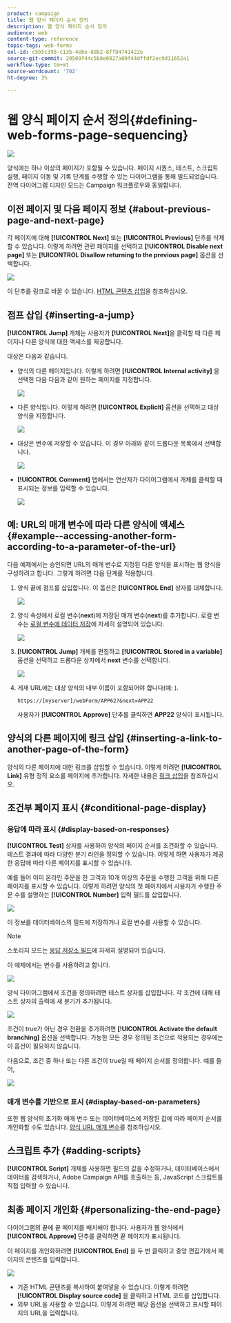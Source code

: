 ```yaml
---
product: campaign
title: 웹 양식 페이지 순서 정의
description: 웹 양식 페이지 순서 정의
audience: web
content-type: reference
topic-tags: web-forms
exl-id: c5b5c398-c13b-4ebe-88b2-8ff84741422e
source-git-commit: 20509f44c5b8e0827a09f44dffdf2ec9d11652a1
workflow-type: tm+mt
source-wordcount: '702'
ht-degree: 3%

---
```


# 웹 양식 페이지 순서 정의{#defining-web-forms-page-sequencing}

![](../../assets/common.svg)

양식에는 하나 이상의 페이지가 포함될 수 있습니다. 페이지 시퀀스, 테스트, 스크립트 실행, 페이지 이동 및 기록 단계를 수행할 수 있는 다이어그램을 통해 빌드되었습니다. 전역 다이어그램 디자인 모드는 Campaign 워크플로우와 동일합니다.

## 이전 페이지 및 다음 페이지 정보 {#about-previous-page-and-next-page}

각 페이지에 대해 **[!UICONTROL Next]** 또는 **[!UICONTROL Previous]** 단추를 삭제할 수 있습니다. 이렇게 하려면 관련 페이지를 선택하고 **[!UICONTROL Disable next page]** 또는 **[!UICONTROL Disallow returning to the previous page]** 옵션을 선택합니다.

![](assets/s_ncs_admin_survey_no_next_page.png)

이 단추를 링크로 바꿀 수 있습니다. [HTML 콘텐츠 삽입](static-elements-in-a-web-form.md#inserting-html-content)을 참조하십시오.

## 점프 삽입 {#inserting-a-jump}

**[!UICONTROL Jump]** 개체는 사용자가 **[!UICONTROL Next]**&#x200B;을 클릭할 때 다른 페이지나 다른 양식에 대한 액세스를 제공합니다.

대상은 다음과 같습니다.

* 양식의 다른 페이지입니다. 이렇게 하려면 **[!UICONTROL Internal activity]** 을 선택한 다음 다음과 같이 원하는 페이지를 지정합니다.

   ![](assets/s_ncs_admin_jump_param1.png)

* 다른 양식입니다. 이렇게 하려면 **[!UICONTROL Explicit]** 옵션을 선택하고 대상 양식을 지정합니다.

   ![](assets/s_ncs_admin_jump_param2.png)

* 대상은 변수에 저장할 수 있습니다. 이 경우 아래와 같이 드롭다운 목록에서 선택합니다.

   ![](assets/s_ncs_admin_jump_param3.png)

* **[!UICONTROL Comment]** 탭에서는 연산자가 다이어그램에서 개체를 클릭할 때 표시되는 정보를 입력할 수 있습니다.

   ![](assets/s_ncs_admin_survey_jump_comment.png)

## 예: URL의 매개 변수에 따라 다른 양식에 액세스 {#example--accessing-another-form-according-to-a-parameter-of-the-url}

다음 예제에서는 승인되면 URL의 매개 변수로 지정된 다른 양식을 표시하는 웹 양식을 구성하려고 합니다. 그렇게 하려면 다음 단계를 적용합니다.

1. 양식 끝에 점프를 삽입합니다. 이 옵션은 **[!UICONTROL End]** 상자를 대체합니다.

   ![](assets/s_ncs_admin_survey_jump_sample1.png)

1. 양식 속성에서 로컬 변수(**next**)에 저장된 매개 변수(**next**)를 추가합니다. 로컬 변수는 [로컬 변수에 데이터 저장](web-forms-answers.md#storing-data-in-a-local-variable)에 자세히 설명되어 있습니다.

   ![](assets/s_ncs_admin_survey_jump_sample2.png)

1. **[!UICONTROL Jump]** 개체를 편집하고 **[!UICONTROL Stored in a variable]** 옵션을 선택하고 드롭다운 상자에서 **next** 변수를 선택합니다.

   ![](assets/s_ncs_admin_survey_jump_sample3.png)

1. 게재 URL에는 대상 양식의 내부 이름이 포함되어야 합니다(예: ).

   ```
   https://[myserver]/webForm/APP62?&next=APP22
   ```

   사용자가 **[!UICONTROL Approve]** 단추를 클릭하면 **APP22** 양식이 표시됩니다.

## 양식의 다른 페이지에 링크 삽입 {#inserting-a-link-to-another-page-of-the-form}

양식의 다른 페이지에 대한 링크를 삽입할 수 있습니다. 이렇게 하려면 **[!UICONTROL Link]** 유형 정적 요소를 페이지에 추가합니다. 자세한 내용은 [링크 삽입](static-elements-in-a-web-form.md#inserting-a-link)을 참조하십시오.

## 조건부 페이지 표시 {#conditional-page-display}

### 응답에 따라 표시 {#display-based-on-responses}

**[!UICONTROL Test]** 상자를 사용하여 양식의 페이지 순서를 조건화할 수 있습니다. 테스트 결과에 따라 다양한 분기 라인을 정의할 수 있습니다. 이렇게 하면 사용자가 제공한 응답에 따라 다른 페이지를 표시할 수 있습니다.

예를 들어 이미 온라인 주문을 한 고객과 10개 이상의 주문을 수행한 고객을 위해 다른 페이지를 표시할 수 있습니다. 이렇게 하려면 양식의 첫 페이지에서 사용자가 수행한 주문 수를 설명하는 **[!UICONTROL Number]** 입력 필드를 삽입합니다.

![](assets/s_ncs_admin_survey_test_ex0.png)

이 정보를 데이터베이스의 필드에 저장하거나 로컬 변수를 사용할 수 있습니다.

>[!NOTE]
>
>스토리지 모드는 [응답 저장소 필드](web-forms-answers.md#response-storage-fields)에 자세히 설명되어 있습니다.

이 예제에서는 변수를 사용하려고 합니다.

![](assets/s_ncs_admin_survey_test_ex1.png)

양식 다이어그램에서 조건을 정의하려면 테스트 상자를 삽입합니다. 각 조건에 대해 테스트 상자의 출력에 새 분기가 추가됩니다.

![](assets/s_ncs_admin_survey_test_ex2.png)

조건이 true가 아닌 경우 전환을 추가하려면 **[!UICONTROL Activate the default branching]** 옵션을 선택합니다. 가능한 모든 경우 정의된 조건으로 적용되는 경우에는 이 옵션이 필요하지 않습니다.

다음으로, 조건 중 하나 또는 다른 조건이 true일 때 페이지 순서를 정의합니다. 예를 들어,

![](assets/s_ncs_admin_survey_test_ex3.png)

### 매개 변수를 기반으로 표시 {#display-based-on-parameters}

또한 웹 양식의 초기화 매개 변수 또는 데이터베이스에 저장된 값에 따라 페이지 순서를 개인화할 수도 있습니다. [양식 URL 매개 변수](defining-web-forms-properties.md#form-url-parameters)를 참조하십시오.

## 스크립트 추가 {#adding-scripts}

**[!UICONTROL Script]** 개체를 사용하면 필드의 값을 수정하거나, 데이터베이스에서 데이터를 검색하거나, Adobe Campaign API를 호출하는 등, JavaScript 스크립트를 직접 입력할 수 있습니다.

## 최종 페이지 개인화 {#personalizing-the-end-page}

다이어그램의 끝에 끝 페이지를 배치해야 합니다. 사용자가 웹 양식에서 **[!UICONTROL Approve]** 단추를 클릭하면 끝 페이지가 표시됩니다.

이 페이지를 개인화하려면 **[!UICONTROL End]** 을 두 번 클릭하고 중앙 편집기에서 페이지의 콘텐츠를 입력합니다.

![](assets/s_ncs_admin_survey_end_page_edit.png)

* 기존 HTML 콘텐츠를 복사하여 붙여넣을 수 있습니다. 이렇게 하려면 **[!UICONTROL Display source code]** 을 클릭하고 HTML 코드를 삽입합니다.
* 외부 URL을 사용할 수 있습니다. 이렇게 하려면 해당 옵션을 선택하고 표시할 페이지의 URL을 입력합니다.
